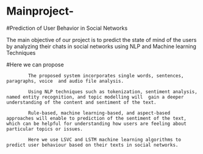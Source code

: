 # Mainproject-
#Prediction of User Behavior in Social Networks

The main objective of our project is to predict the state of mind of the users by analyzing their chats in social networks using NLP and Machine learning Techniques

#Here we can propose 
            
            The proposed system incorporates single words, sentences,  paragraphs, voice  and audio file analysis. 
            
            Using NLP techniques such as tokenization, sentiment analysis, named entity recognition, and topic modelling will  gain a deeper understanding of the content and sentiment of the text. 

            Rule-based, machine learning-based, and aspect-based approaches will enable to prediction of the sentiment of the text, which can be helpful for understanding how users are feeling about particular topics or issues.

            Here we use LSVC and LSTM machine learning algorithms to predict user behaviour based on their texts in social networks.

